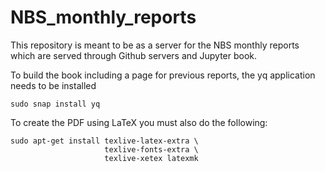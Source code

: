# NBS_monthly_reports

This repository is meant to be as a server for the NBS monthly reports which are served through Github servers and Jupyter book.

To build the book including a page for previous reports, the yq application needs to be installed

`sudo snap install yq`

To create the PDF using LaTeX you must also do the following:

```
sudo apt-get install texlive-latex-extra \
                     texlive-fonts-extra \
                     texlive-xetex latexmk
```